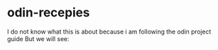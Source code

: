 # odin-recepies
I do not know what this is about because i am following the odin project guide
But we will see:
